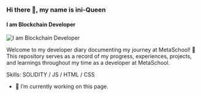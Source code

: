### Hi there 👋, my name is ini-Queen
#### I am Blockchain Developer
![I am Blockchain Developer](https://assets-global.website-files.com/6364e65656ab107e465325d2/637aee6c031d6194bdc37286_VanliSRBO5aWOPI7Rq-fu-hegOR9MSpAv05k3Av9-YQ.png)

Welcome to my developer diary documenting my journey at MetaSchool! 🚀 This repository serves as a record of my progress, experiences, projects, and learnings throughout my time as a developer at MetaSchool.

Skills: SOLIDITY / JS / HTML / CSS

- 🔭 I’m currently working on this page. 




